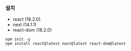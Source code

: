 ### 설치
- react (18.2.0)
- next (14.1.1)
- react-dom (18.2.0)

```
npm init -y
npm install react@latest next@latest react-dom@latest 
```